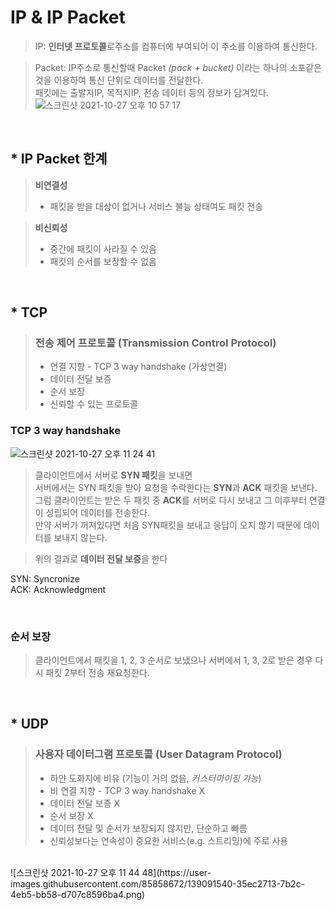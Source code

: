 # **IP & IP Packet**

 > IP: **인터넷 프로토콜**로주소를 컴퓨터에 부여되어 이 주소를 이용하여 통신한다.

 > Packet: IP주소로 통신할때 Packet *(pack + bucket)* 이라는 하나의 소포같은 것을 이용하여 통신 단위로 데이터를 전달한다. <br>
 > 패킷에는 출발지IP, 목적지IP, 전송 데이터 등의 정보가 담겨있다.
![스크린샷 2021-10-27 오후 10 57 17](https://user-images.githubusercontent.com/85858672/139091414-c752d512-71f1-4f62-b468-a42690fdc7b6.png)
<br>

## * IP Packet 한계
> **비연결성**
> - 패킷을 받을 대상이 없거나 서비스 불능 상태여도 패킷 전송

> **비신뢰성**
> - 중간에 패킷이 사라질 수 있음
> - 패킷의 순서를 보장할 수 없음 

<br>

## * TCP 
>### 전송 제어 프로토콜 (Transmission Control Protocol) <br>
> - 연결 지향 - TCP 3 way handshake (가상연결)
> - 데이터 전달 보증
> - 순서 보장
> - 신뢰할 수 있는 프로토콜

### TCP 3 way handshake
![스크린샷 2021-10-27 오후 11 24 41](https://user-images.githubusercontent.com/85858672/139091519-c9a08d8d-e4ed-405e-bdde-d7d762435344.png)
> 클라이언트에서 서버로 **SYN 패킷**을 보내면 <br>
서버에서는 SYN 패킷을 받아 요청을 수락한다는 **SYN**과 **ACK** 패킷을 보낸다.<br> 그럼 클라이언트는 받은 두 패킷 중 **ACK**를 서버로 다시 보내고 그 이후부터 연결이 성립되어 데이터를 전송한다. <br>
만약 서버가 꺼져있다면 처음 SYN패킷을 보내고 응답이 오지 않기 때문에 데이터를 보내지 않는다.

> 위의 결과로 **데이터 전달 보증**을 한다

SYN: Syncronize <br>
ACK: Acknowledgment

<br>


### 순서 보장
> 클라이언트에서 패킷을 1, 2, 3 순서로 보냈으나 서버에서 1, 3, 2로 받은 경우
다시 패킷 2부터 전송 재요청한다.

<br>

## * UDP 
> ### 사용자 데이터그램 프로토콜 (User Datagram Protocol) 
> * 하얀 도화지에 비유 (기능이 거의 없음, *커스터마이징 가능*)
> * 비 연결 지향 - TCP 3 way handshake X
> * 데이터 전달 보증 X
> * 순서 보장 X
> * 데이터 전달 및 순서가 보장되지 않지만, 단순하고 빠름
> * 신뢰성보다는 연속성이 중요한 서비스(e.g. 스트리밍)에 주로 사용

<br>
![스크린샷 2021-10-27 오후 11 44 48](https://user-images.githubusercontent.com/85858672/139091540-35ec2713-7b2c-4eb5-bb58-d707c8596ba4.png)

